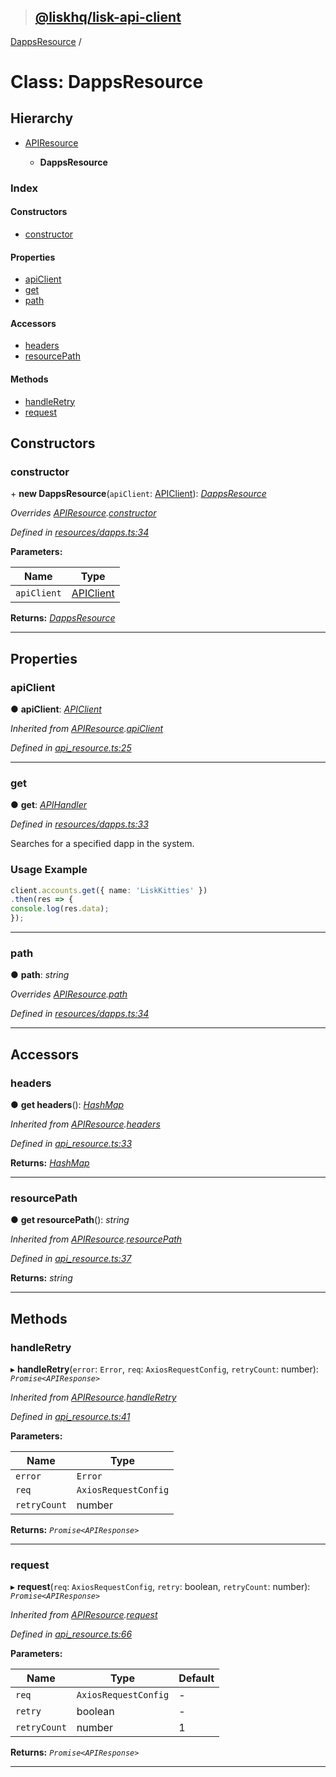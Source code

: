> ## [@liskhq/lisk-api-client](../README.md)

[DappsResource](dappsresource.md) /

# Class: DappsResource

## Hierarchy

* [APIResource](apiresource.md)

  * **DappsResource**

### Index

#### Constructors

* [constructor](dappsresource.md#constructor)

#### Properties

* [apiClient](dappsresource.md#apiclient)
* [get](dappsresource.md#get)
* [path](dappsresource.md#path)

#### Accessors

* [headers](dappsresource.md#headers)
* [resourcePath](dappsresource.md#resourcepath)

#### Methods

* [handleRetry](dappsresource.md#handleretry)
* [request](dappsresource.md#request)

## Constructors

###  constructor

\+ **new DappsResource**(`apiClient`: [APIClient](apiclient.md)): *[DappsResource](dappsresource.md)*

*Overrides [APIResource](apiresource.md).[constructor](apiresource.md#constructor)*

*Defined in [resources/dapps.ts:34](url)*

**Parameters:**

Name | Type |
------ | ------ |
`apiClient` | [APIClient](apiclient.md) |

**Returns:** *[DappsResource](dappsresource.md)*

___

## Properties

###  apiClient

● **apiClient**: *[APIClient](apiclient.md)*

*Inherited from [APIResource](apiresource.md).[apiClient](apiresource.md#apiclient)*

*Defined in [api_resource.ts:25](url)*

___

###  get

● **get**: *[APIHandler](../README.md#apihandler)*

*Defined in [resources/dapps.ts:33](url)*

Searches for a specified dapp in the system.

### Usage Example
```ts
client.accounts.get({ name: 'LiskKitties' })
.then(res => {
console.log(res.data);
});
```

___

###  path

● **path**: *string*

*Overrides [APIResource](apiresource.md).[path](apiresource.md#path)*

*Defined in [resources/dapps.ts:34](url)*

___

## Accessors

###  headers

● **get headers**(): *[HashMap](../interfaces/hashmap.md)*

*Inherited from [APIResource](apiresource.md).[headers](apiresource.md#headers)*

*Defined in [api_resource.ts:33](url)*

**Returns:** *[HashMap](../interfaces/hashmap.md)*

___

###  resourcePath

● **get resourcePath**(): *string*

*Inherited from [APIResource](apiresource.md).[resourcePath](apiresource.md#resourcepath)*

*Defined in [api_resource.ts:37](url)*

**Returns:** *string*

___

## Methods

###  handleRetry

▸ **handleRetry**(`error`: `Error`, `req`: `AxiosRequestConfig`, `retryCount`: number): *`Promise<APIResponse>`*

*Inherited from [APIResource](apiresource.md).[handleRetry](apiresource.md#handleretry)*

*Defined in [api_resource.ts:41](url)*

**Parameters:**

Name | Type |
------ | ------ |
`error` | `Error` |
`req` | `AxiosRequestConfig` |
`retryCount` | number |

**Returns:** *`Promise<APIResponse>`*

___

###  request

▸ **request**(`req`: `AxiosRequestConfig`, `retry`: boolean, `retryCount`: number): *`Promise<APIResponse>`*

*Inherited from [APIResource](apiresource.md).[request](apiresource.md#request)*

*Defined in [api_resource.ts:66](url)*

**Parameters:**

Name | Type | Default |
------ | ------ | ------ |
`req` | `AxiosRequestConfig` | - |
`retry` | boolean | - |
`retryCount` | number | 1 |

**Returns:** *`Promise<APIResponse>`*

___